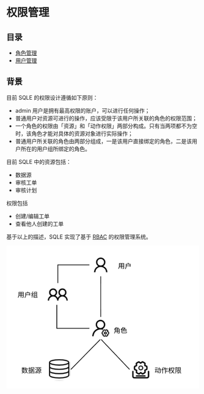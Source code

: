 # 权限管理

## 目录
* [角色管理](./role_management.md)
* [用户管理](./user_management.md)

## 背景
目前 SQLE 的权限设计遵循如下原则：
* admin 用户是拥有最高权限的账户，可以进行任何操作；
* 普通用户对资源可进行的操作，应该受限于该用户所关联的角色的权限范围；
* 一个角色的权限由「资源」和「动作权限」两部分构成。只有当两项都不为空时，该角色才能对具体的资源对象进行实际操作；
* 普通用户所关联的角色由两部分组成，一是该用户直接绑定的角色，二是该用户所在的用户组所绑定的角色。

目前 SQLE 中的资源包括：

* 数据源
* 审核工单
* 审核计划

权限包括

* 创建/编辑工单
* 查看他人创建的工单

基于以上的描述，SQLE 实现了基于 [RBAC](https://en.wikipedia.org/wiki/Role-based_access_control) 的权限管理系统。

![SQLE RBAC](./pictures/sqle_rbac.png)
